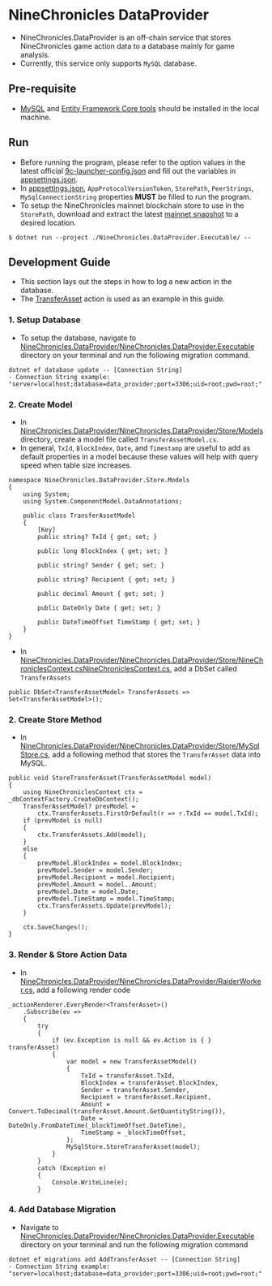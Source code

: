 # NineChronicles DataProvider

- NineChronicles.DataProvider is an off-chain service that stores NineChronicles game action data to a database mainly for game analysis.
- Currently, this service only supports `MySQL` database.

## Pre-requisite

- [MySQL](https://www.mysql.com/) and [Entity Framework Core tools](https://learn.microsoft.com/en-us/ef/core/cli/dotnet) should be installed in the local machine.

## Run

- Before running the program, please refer to the option values in the latest official [9c-launcher-config.json](https://release.nine-chronicles.com/9c-launcher-config.json) and fill out the variables in [appsettings.json](https://github.com/planetarium/NineChronicles.DataProvider/blob/development/NineChronicles.DataProvider.Executable/appsettings.json).
- In [appsettings.json](https://github.com/planetarium/NineChronicles.DataProvider/blob/development/NineChronicles.DataProvider.Executable/appsettings.json), `AppProtocolVersionToken`, `StorePath`, `PeerStrings`, `MySqlConnectionString` properties **MUST** be filled to run the program.
- To setup the NineChronicles mainnet blockchain store to use in the `StorePath`, download and extract the latest [mainnet snapshot](http://snapshots.nine-chronicles.com/main/partition/full/9c-main-snapshot.zip) to a desired location.
```
$ dotnet run --project ./NineChronicles.DataProvider.Executable/ -- 
```

## Development Guide

- This section lays out the steps in how to log a new action in the database.
- The [TransferAsset](https://github.com/planetarium/lib9c/blob/development/Lib9c/Action/TransferAsset.cs) action is used as an example in this guide.

### 1. Setup Database

- To setup the database, navigate to [NineChronicles.DataProvider/NineChronicles.DataProvider.Executable](https://github.com/planetarium/NineChronicles.DataProvider/tree/development/NineChronicles.DataProvider.Executable) directory on your terminal and run the following migration command.
```
dotnet ef database update -- [Connection String]
- Connection String example: "server=localhost;database=data_provider;port=3306;uid=root;pwd=root;"
```

### 2. Create Model

- In [NineChronicles.DataProvider/NineChronicles.DataProvider/Store/Models](https://github.com/planetarium/NineChronicles.DataProvider/tree/development/NineChronicles.DataProvider/Store/Models) directory, create a model file called `TransferAssetModel.cs`.
- In general, `TxId`, `BlockIndex`, `Date`, and `Timestamp` are useful to add as default properties in a model because these values will help with query speed when table size increases.
```
namespace NineChronicles.DataProvider.Store.Models
{
    using System;
    using System.ComponentModel.DataAnnotations;

    public class TransferAssetModel
    {
        [Key]
        public string? TxId { get; set; }

        public long BlockIndex { get; set; }

        public string? Sender { get; set; }

        public string? Recipient { get; set; }

        public decimal Amount { get; set; }

        public DateOnly Date { get; set; }

        public DateTimeOffset TimeStamp { get; set; }
    }
}

```

- In [NineChronicles.DataProvider/NineChronicles.DataProvider/Store/NineChroniclesContext.csNineChroniclesContext.cs](https://github.com/planetarium/NineChronicles.DataProvider/blob/development/NineChronicles.DataProvider/Store/NineChroniclesContext.cs), add a DbSet called `TransferAssets`

```
public DbSet<TransferAssetModel> TransferAssets => Set<TransferAssetModel>();
```

### 2. Create Store Method

- In [NineChronicles.DataProvider/NineChronicles.DataProvider/Store/MySqlStore.cs](https://github.com/planetarium/NineChronicles.DataProvider/blob/development/NineChronicles.DataProvider/Store/MySqlStore.cs), add a following method that stores the `TransferAsset` data into MySQL.
```
public void StoreTransferAsset(TransferAssetModel model)
{
    using NineChroniclesContext ctx = _dbContextFactory.CreateDbContext();
    TransferAssetModel? prevModel =
        ctx.TransferAssets.FirstOrDefault(r => r.TxId == model.TxId);
    if (prevModel is null)
    {
        ctx.TransferAssets.Add(model);
    }
    else
    {
        prevModel.BlockIndex = model.BlockIndex;
        prevModel.Sender = model.Sender;
        prevModel.Recipient = model.Recipient;
        prevModel.Amount = model..Amount;
        prevModel.Date = model.Date;
        prevModel.TimeStamp = model.TimeStamp;
        ctx.TransferAssets.Update(prevModel);
    }

    ctx.SaveChanges();
}

```

### 3. Render & Store Action Data

- In [NineChronicles.DataProvider/NineChronicles.DataProvider/RaiderWorker.cs](https://github.com/planetarium/NineChronicles.DataProvider/blob/development/NineChronicles.DataProvider/RaiderWorker.cs), add a following render code
```
_actionRenderer.EveryRender<TransferAsset>()
    .Subscribe(ev =>
    {
        try
        {
            if (ev.Exception is null && ev.Action is { } transferAsset)
            {
                var model = new TransferAssetModel()
                {
                    TxId = transferAsset.TxId,
                    BlockIndex = transferAsset.BlockIndex,
                    Sender = transferAsset.Sender,
                    Recipient = transferAsset.Recipient,
                    Amount = Convert.ToDecimal(transferAsset.Amount.GetQuantityString()),
                    Date = DateOnly.FromDateTime(_blockTimeOffset.DateTime),
                    TimeStamp = _blockTimeOffset,
                };
                MySqlStore.StoreTransferAsset(model);
            }
        }
        catch (Exception e)
        {
            Console.WriteLine(e);
        }
```

### 4. Add Database Migration

- Navigate to [NineChronicles.DataProvider/NineChronicles.DataProvider.Executable](https://github.com/planetarium/NineChronicles.DataProvider/tree/development/NineChronicles.DataProvider.Executable) directory on your terminal and run the following migration command
```
dotnet ef migrations add AddTransferAsset -- [Connection String]
- Connection String example: "server=localhost;database=data_provider;port=3306;uid=root;pwd=root;"
```
